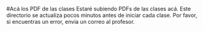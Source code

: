 #Acá los PDF de las clases
Estaré subiendo PDFs de las clases acá. Este directorio se actualiza pocos minutos antes de iniciar cada clase. Por favor, si encuentras un error, envia un correo al profesor.

